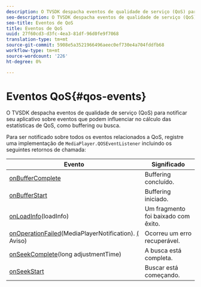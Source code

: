 ```yaml
---
description: O TVSDK despacha eventos de qualidade de serviço (QoS) para notificar seu aplicativo sobre eventos que podem influenciar no cálculo das estatísticas de QoS, como buffering ou busca.
seo-description: O TVSDK despacha eventos de qualidade de serviço (QoS) para notificar seu aplicativo sobre eventos que podem influenciar no cálculo das estatísticas de QoS, como buffering ou busca.
seo-title: Eventos de QoS
title: Eventos de QoS
uuid: 27f60cd3-d3fc-4ea3-81df-96d0fe9f7068
translation-type: tm+mt
source-git-commit: 5908e5a3521966496aeec0ef730e4a704fddfb68
workflow-type: tm+mt
source-wordcount: '226'
ht-degree: 0%

---
```



# Eventos QoS{#qos-events}

O TVSDK despacha eventos de qualidade de serviço (QoS) para notificar seu aplicativo sobre eventos que podem influenciar no cálculo das estatísticas de QoS, como buffering ou busca.

Para ser notificado sobre todos os eventos relacionados a QoS, registre uma implementação de `MediaPlayer.QOSEventListener` incluindo os seguintes retornos de chamada:

| Evento | Significado |
|---|---|
| [onBufferComplete](https://help.adobe.com/en_US/primetime/api/psdk/javadoc_1.4/com/adobe/mediacore/MediaPlayer.QOSEventListener.html#onBufferComplete()) | Buffering concluído. |
| [onBufferStart](https://help.adobe.com/en_US/primetime/api/psdk/javadoc_1.4/com/adobe/mediacore/MediaPlayer.QOSEventListener.html#onBufferStart()) | Buffering iniciado. |
| [onLoadInfo](https://help.adobe.com/en_US/primetime/api/psdk/javadoc_1.4/com/adobe/mediacore/MediaPlayer.QOSEventListener.html#onLoadInfo(com.adobe.mediacore.qos.LoadInfo))(loadInfo) | Um fragmento foi baixado com êxito. |
| [onOperationFailed](https://help.adobe.com/en_US/primetime/api/psdk/javadoc_1.4/com/adobe/mediacore/MediaPlayer.QOSEventListener.html)(MediaPlayerNotification). [(](https://help.adobe.com/en_US/primetime/api/psdk/javadoc_1.4/com/adobe/mediacore/MediaPlayerNotification.Warning.html) Aviso) | Ocorreu um erro recuperável. |
| [onSeekComplete](https://help.adobe.com/en_US/primetime/api/psdk/javadoc_1.4/com/adobe/mediacore/MediaPlayer.QOSEventListener.html#onSeekComplete(long))(long adjustmentTime) | A busca está completa. |
| [onSeekStart](https://help.adobe.com/en_US/primetime/api/psdk/javadoc_1.4/com/adobe/mediacore/MediaPlayer.QOSEventListener.html#onSeekStart()) | Buscar está começando. |